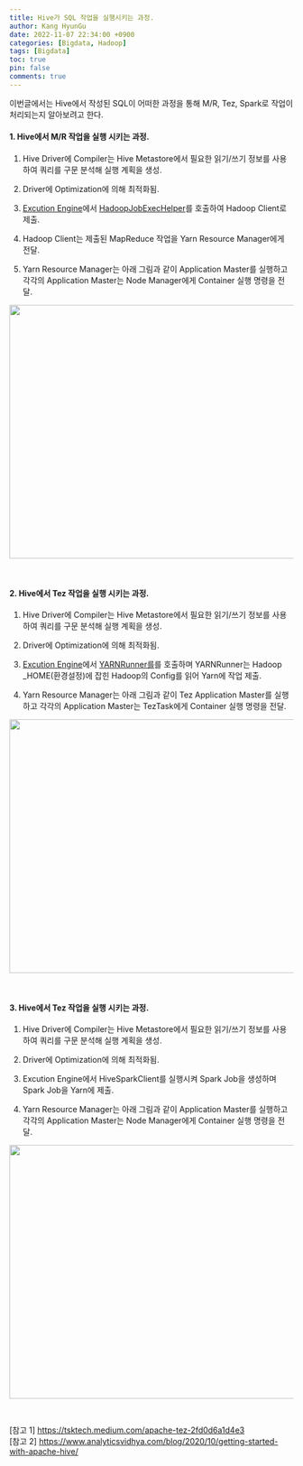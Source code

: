 ```yaml
---
title: Hive가 SQL 작업을 실행시키는 과정.
author: Kang HyunGu
date: 2022-11-07 22:34:00 +0900
categories: [Bigdata, Hadoop]
tags: [Bigdata]
toc: true
pin: false
comments: true
---
```


이번글에서는 Hive에서 작성된 SQL이 어떠한 과정을 통해 M/R, Tez, Spark로 작업이 처리되는지 알아보려고 한다.


#### 1. Hive에서 M/R 작업을 실행 시키는 과정.

1. Hive Driver에 Compiler는 Hive Metastore에서 필요한 읽기/쓰기 정보를 사용하여 쿼리를 구문 분석해 실행 계획을 생성.

2. Driver에 Optimization에 의해 최적화됨.

3. [Excution Engine](https://github.com/apache/hive/blob/master/ql/src/java/org/apache/hadoop/hive/ql/exec/mr/ExecDriver.java)에서 [HadoopJobExecHelper](https://github.com/apache/hive/blob/master/ql/src/java/org/apache/hadoop/hive/ql/exec/mr/HadoopJobExecHelper.java)를 호출하여 Hadoop Client로 제출.

4. Hadoop Client는 제출된 MapReduce 작업을 Yarn Resource Manager에게 전달.

5. Yarn Resource Manager는 아래 그림과 같이 Application Master를 실행하고 각각의 Application Master는 Node Manager에게 Container 실행 명령을 전달.

<p align="left"> <img src="{{site.url}}/img/posts/Hive-MapReduce.png" width="600" height="450"></p> <br/>

#### 2. Hive에서 Tez 작업을 실행 시키는 과정.

1. Hive Driver에 Compiler는 Hive Metastore에서 필요한 읽기/쓰기 정보를 사용하여 쿼리를 구문 분석해 실행 계획을 생성.

2. Driver에 Optimization에 의해 최적화됨.

3. [Excution Engine](https://github.com/apache/hive/blob/master/ql/src/java/org/apache/hadoop/hive/ql/exec/tez/TezTask.java)에서 [YARNRunner를](https://github.com/apache/tez/blob/de88f2a2c5e8857360996c502f8827202d3e78ee/tez-mapreduce/src/main/java/org/apache/tez/mapreduce/client/YARNRunner.java)를 호출하며 YARNRunner는 Hadoop _HOME(환경설정)에 잡힌 Hadoop의 Config를 읽어 Yarn에 작업 제출.

4. Yarn Resource Manager는 아래 그림과 같이 Tez Application Master를 실행하고 각각의 Application Master는 TezTask에게 Container 실행 명령을 전달.

<p align="left"> <img src="{{site.url}}/img/posts/Hive-Tez.png" width="600" height="450"></p> <br/>

#### 3. Hive에서 Tez 작업을 실행 시키는 과정.

1. Hive Driver에 Compiler는 Hive Metastore에서 필요한 읽기/쓰기 정보를 사용하여 쿼리를 구문 분석해 실행 계획을 생성.

2. Driver에 Optimization에 의해 최적화됨.

3. Excution Engine에서 HiveSparkClient를 실행시켜 Spark Job을 생성하며 Spark Job을 Yarn에 제출.

4. Yarn Resource Manager는 아래 그림과 같이 Application Master를 실행하고 각각의 Application Master는 Node Manager에게 Container 실행 명령을 전달.

<p align="left"> <img src="{{site.url}}/img/posts/Hive-Spark.png" width="600" height="450"></p> <br/>


[참고 1] https://tsktech.medium.com/apache-tez-2fd0d6a1d4e3<br/>
[참고 2] https://www.analyticsvidhya.com/blog/2020/10/getting-started-with-apache-hive/<br/>
